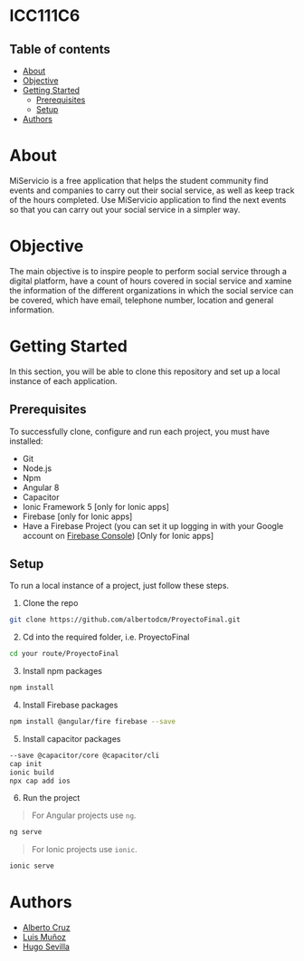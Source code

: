 # ICC111C6

## Table of contents
* [About](#about)
* [Objective](#objective)
* [Getting Started](#getting-started)
    * [Prerequisites](#prerequisites)
    * [Setup](#setup)
* [Authors](#authors)

# About
MiServicio is a free application that helps the student community find events and companies to carry out their social service, as well as keep track of the hours completed. Use MiServicio application to find the next events so that you can carry out your social service in a simpler way.

# Objective
The main objective is to inspire people to perform social service through a digital platform, have a count of hours covered in social service and xamine the information of the different organizations in which the social service can be covered, which have email, telephone number, location and general information.

# Getting Started
In this section, you will be able to clone this repository and set up a local instance of each application. 

## Prerequisites
To successfully clone, configure and run each project, you must have installed:

* Git
* Node.js
* Npm
* Angular 8
* Capacitor
* Ionic Framework 5 [only for Ionic apps]
* Firebase [only for Ionic apps]
* Have a Firebase Project (you can set it up logging in with your Google account on [Firebase Console](https://console.firebase.google.com)) [Only for Ionic apps]

## Setup
To run a local instance of a project, just follow these steps.

1. Clone the repo

```bash
git clone https://github.com/albertodcm/ProyectoFinal.git
```

2. Cd into the required folder, i.e. ProyectoFinal
```bash
cd your route/ProyectoFinal
```

3. Install npm packages
```bash
npm install
```

4.  Install Firebase packages
```bash
npm install @angular/fire firebase --save
```

5.  Install capacitor packages
```bash
--save @capacitor/core @capacitor/cli
cap init
ionic build
npx cap add ios
```

6. Run the project
> For Angular projects use `ng`.
```bash
ng serve 
```

> For Ionic projects use `ionic`.
```bash
ionic serve
```

# Authors
* [Alberto Cruz](https://github.com/albertodcm)
* [Luis Muñoz](https://github.com/ludamuac)
* [Hugo Sevilla](HugoElcabezas)
